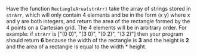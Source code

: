 Have the function ```RectangleArea(strArr)``` take the array of strings stored in ```strArr```, which will only contain 4 elements and be in the form (x y) where x and y are both integers, and return the area of the rectangle formed by the 4 points on a Cartesian grid. The 4 elements will be in arbitrary order. For example: if ```strArr``` is ["(0 0)", "(3 0)", "(0 2)", "(3 2)"] then your program should return **6** because the width of the rectangle is **3** and the height is **2** and the area of a rectangle is equal to the width * height. 

